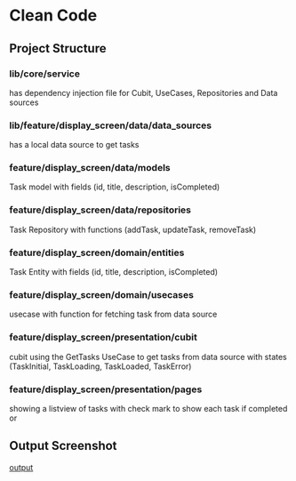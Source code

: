 # Clean Code

## Project Structure

### **lib/core/service** 
has dependency injection file for Cubit, UseCases, Repositories and Data sources

### **lib/feature/display_screen/data/data_sources**
has a local data source to get tasks

### **feature/display_screen/data/models**
Task model with fields (id, title, description, isCompleted)

### **feature/display_screen/data/repositories**
Task Repository with functions (addTask, updateTask, removeTask)

### **feature/display_screen/domain/entities**
Task Entity with fields (id, title, description, isCompleted)

### **feature/display_screen/domain/usecases**
usecase with function for fetching task from data source

### **feature/display_screen/presentation/cubit**
cubit using the GetTasks UseCase to get tasks from data source with states (TaskInitial, TaskLoading, TaskLoaded, TaskError)

### **feature/display_screen/presentation/pages**
showing a listview of tasks with check mark to show each task if completed or 

## Output Screenshot
[output](https://github.com/ShazaAllam2001/clean_code/tree/main/output)